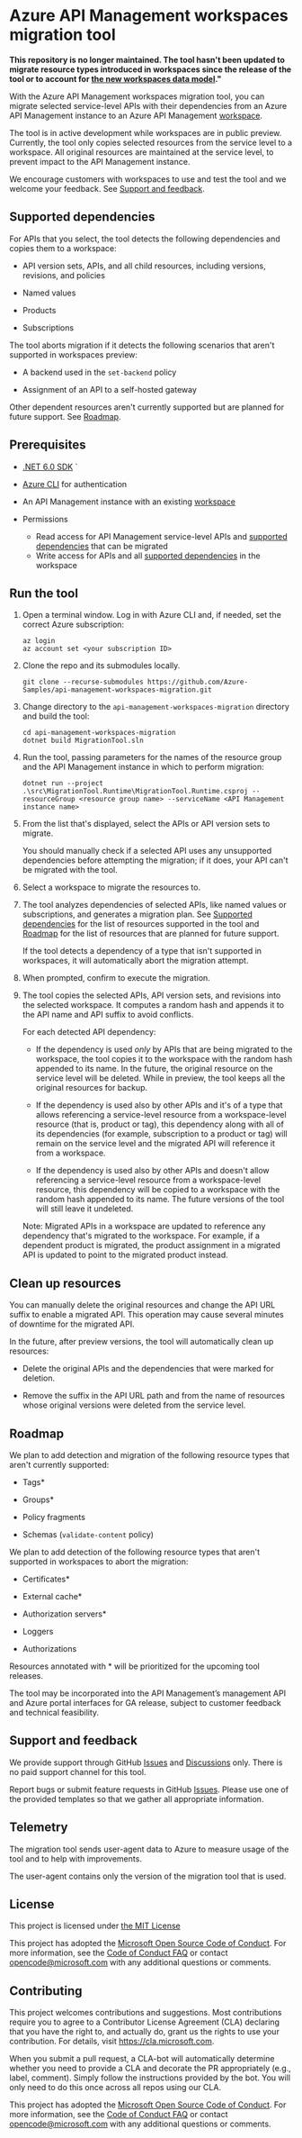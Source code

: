 # Azure API Management workspaces migration tool

**This repository is no longer maintained. The tool hasn't been updated to migrate resource types introduced in workspaces since the release of the tool or to account for [the new workspaces data model](https://learn.microsoft.com/azure/api-management/breaking-changes/workspaces-breaking-changes-june-2024)."**

With the Azure API Management workspaces migration tool, you can migrate selected service-level APIs with their dependencies from an Azure API Management instance to an Azure API Management [workspace](https://learn.microsoft.com/azure/api-management/workspaces-overview). 

The tool is in active development while workspaces are in public preview. Currently, the tool only copies selected resources from the service level to a workspace. All original resources are maintained at the service level, to prevent impact to the API Management instance. 

We encourage customers with workspaces to use and test the tool and we welcome your feedback. See [Support and feedback](#support-and-feedback).  

## Supported dependencies 

For APIs that you select, the tool detects the following dependencies and copies them to a workspace: 

- API version sets, APIs, and all child resources, including versions, revisions, and policies 

- Named values 

- Products 

- Subscriptions 

The tool aborts migration if it detects the following scenarios that aren't supported in workspaces preview: 

* A backend used in the `set-backend` policy 

* Assignment of an API to a self-hosted gateway 

Other dependent resources aren't currently supported but are planned for future support. See [Roadmap](#roadmap).

## Prerequisites

- [.NET 6.0 SDK](https://dotnet.microsoft.com/download/dotnet/6.0) 
`
- [Azure CLI](https://learn.microsoft.com/cli/azure/install-azure-cli) for authentication 

- An API Management instance with an existing [workspace](https://learn.microsoft.com/azure/api-management/how-to-create-workspace) 

- Permissions
    - Read access for API Management service-level APIs and [supported dependencies](#supported-dependencies) that can be migrated 
    - Write access for APIs and all [supported dependencies](#supported-resource-types-and-dependencies) in the workspace
    
## Run the tool

1. Open a terminal window. Log in with Azure CLI and, if needed, set the correct Azure subscription: 

    ```  
    az login
    az account set <your subscription ID>
    ``` 

1. Clone the repo and its submodules locally.

    ```
    git clone --recurse-submodules https://github.com/Azure-Samples/api-management-workspaces-migration.git
    ```

1. Change directory to the `api-management-workspaces-migration` directory and build the tool:

    ```
    cd api-management-workspaces-migration
    dotnet build MigrationTool.sln
    ``` 

1. Run the tool, passing parameters for the names of the resource group and the API Management instance in which to perform migration:

    ```
    dotnet run --project .\src\MigrationTool.Runtime\MigrationTool.Runtime.csproj --resourceGroup <resource group name> --serviceName <API Management instance name>
    ```

1. From the list that's displayed, select the APIs or API version sets to migrate. 

    You should manually check if a selected API uses any unsupported dependencies before attempting the migration; if it does, your API can't be migrated with the tool.

1. Select a workspace to migrate the resources to. 

1. The tool analyzes dependencies of selected APIs, like named values or subscriptions, and generates a migration plan. See [Supported dependencies](#supported-dependencies) for the list of resources supported in the tool and [Roadmap](#roadmap) for the list of resources that are planned for future support. 
    
    If the tool detects a dependency of a type that isn't supported in workspaces, it will automatically abort the migration attempt. 
    
1. When prompted, confirm to execute the migration. 

1. The tool copies the selected APIs, API version sets, and revisions into the selected workspace. It computes a random hash and appends it to the API name and API suffix to avoid conflicts. 

    For each detected API dependency: 

    * If the dependency is used *only* by APIs that are being migrated to the workspace, the tool copies it to the workspace with the random hash appended to its name. In the future, the original resource on the service level will be deleted. While in preview, the tool keeps all the original resources for backup.

    * If the dependency is used also by other APIs and it's of a type that allows referencing a service-level resource from a workspace-level resource (that is, product or tag), this dependency along with all of its dependencies (for example, subscription to a product or tag) will remain on the service level and the migrated API will reference it from a workspace. 

    * If the dependency is used also by other APIs and doesn't allow referencing a service-level resource from a workspace-level resource, this dependency will be copied to a workspace with the random hash appended to its name. The future versions of the tool will still leave it undeleted.

    Note: Migrated APIs in a workspace are updated to reference any dependency that's migrated to the workspace. For example, if a dependent product is migrated, the product assignment in a migrated API is updated to point to the migrated product instead.

## Clean up resources

You can manually delete the original resources and change the API URL suffix to enable a migrated API. This operation may cause several minutes of downtime for the migrated API.

In the future, after preview versions, the tool will automatically clean up resources: 

* Delete the original APIs and the dependencies that were marked for deletion. 

* Remove the suffix in the API URL path and from the name of resources whose original versions were deleted from the service level. 

## Roadmap 

We plan to add detection and migration of the following resource types that aren't currently supported:

- Tags* 

- Groups* 

- Policy fragments 

- Schemas (`validate-content` policy) 

We plan to add detection of the following resource types that aren't supported in workspaces to abort the migration: 

- Certificates* 

- External cache* 

- Authorization servers* 

- Loggers 

- Authorizations 

Resources annotated with * will be prioritized for the upcoming tool releases.

The tool may be incorporated into the API Management’s management API and Azure portal interfaces for GA release, subject to customer feedback and technical feasibility.

## Support and feedback

We provide support through GitHub [Issues] and [Discussions] only. There is no paid support channel for this tool.

Report bugs or submit feature requests in GitHub [Issues]. Please use one of the provided templates so that we gather all appropriate information.

## Telemetry

The migration tool sends user-agent data to Azure to measure usage of the tool and to help with improvements.

The user-agent contains only the version of the migration tool that is used.

## License

This project is licensed under [the MIT License](LICENSE)

This project has adopted the [Microsoft Open Source Code of Conduct](https://opensource.microsoft.com/codeofconduct/). For more information, see the [Code of Conduct FAQ](https://opensource.microsoft.com/codeofconduct/faq/) or contact [opencode@microsoft.com](mailto:opencode@microsoft.com) with any additional questions or comments.

## Contributing

This project welcomes contributions and suggestions. Most contributions require you to agree to a Contributor License Agreement (CLA) declaring that you have the right to, and actually do, grant us the rights to use your contribution. For details, visit https://cla.microsoft.com.

When you submit a pull request, a CLA-bot will automatically determine whether you need to provide a CLA and decorate the PR appropriately (e.g., label, comment). Simply follow the instructions provided by the bot. You will only need to do this once across all repos using our CLA.

This project has adopted the [Microsoft Open Source Code of Conduct](https://opensource.microsoft.com/codeofconduct/).
For more information, see the [Code of Conduct FAQ](https://opensource.microsoft.com/codeofconduct/faq/) or contact [opencode@microsoft.com](mailto:opencode@microsoft.com) with any additional questions or comments.

<!-- Links -->
[Issues]: https://github.com/Azure-Samples/api-management-workspaces-migration/issues
[Discussions]: https://github.com/Azure-Samples/api-management-workspaces-migration/discussions
